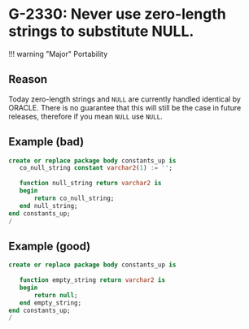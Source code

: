 # G-2330: Never use zero-length strings to substitute NULL.

!!! warning "Major"
    Portability

## Reason

Today zero-length strings and `NULL` are currently handled identical by ORACLE. There is no guarantee that this will still be the case in future releases, therefore if you mean `NULL` use `NULL`.

## Example (bad)

``` sql
create or replace package body constants_up is
   co_null_string constant varchar2(1) := '';
   
   function null_string return varchar2 is 
   begin
       return co_null_string;
   end null_string;
end constants_up;
/
```

## Example (good)

``` sql
create or replace package body constants_up is
   
   function empty_string return varchar2 is 
   begin
       return null;
   end empty_string;
end constants_up;
/
```